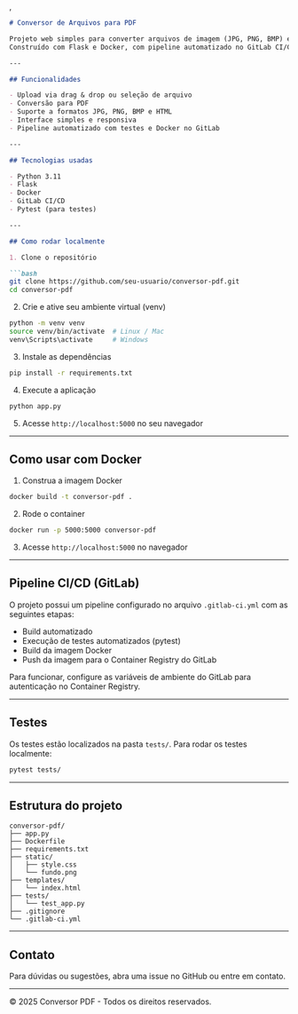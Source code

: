 ,
````markdown
# Conversor de Arquivos para PDF

Projeto web simples para converter arquivos de imagem (JPG, PNG, BMP) e HTML para PDF.  
Construído com Flask e Docker, com pipeline automatizado no GitLab CI/CD para build, testes, criação e publicação de imagem Docker.

---

## Funcionalidades

- Upload via drag & drop ou seleção de arquivo
- Conversão para PDF
- Suporte a formatos JPG, PNG, BMP e HTML
- Interface simples e responsiva
- Pipeline automatizado com testes e Docker no GitLab

---

## Tecnologias usadas

- Python 3.11
- Flask
- Docker
- GitLab CI/CD
- Pytest (para testes)

---

## Como rodar localmente

1. Clone o repositório

```bash
git clone https://github.com/seu-usuario/conversor-pdf.git
cd conversor-pdf
````

2. Crie e ative seu ambiente virtual (venv)

```bash
python -m venv venv
source venv/bin/activate  # Linux / Mac
venv\Scripts\activate     # Windows
```

3. Instale as dependências

```bash
pip install -r requirements.txt
```

4. Execute a aplicação

```bash
python app.py
```

5. Acesse `http://localhost:5000` no seu navegador

---

## Como usar com Docker

1. Construa a imagem Docker

```bash
docker build -t conversor-pdf .
```

2. Rode o container

```bash
docker run -p 5000:5000 conversor-pdf
```

3. Acesse `http://localhost:5000` no navegador

---

## Pipeline CI/CD (GitLab)

O projeto possui um pipeline configurado no arquivo `.gitlab-ci.yml` com as seguintes etapas:

* Build automatizado
* Execução de testes automatizados (pytest)
* Build da imagem Docker
* Push da imagem para o Container Registry do GitLab

Para funcionar, configure as variáveis de ambiente do GitLab para autenticação no Container Registry.

---

## Testes

Os testes estão localizados na pasta `tests/`. Para rodar os testes localmente:

```bash
pytest tests/
```

---

## Estrutura do projeto

```
conversor-pdf/
├── app.py
├── Dockerfile
├── requirements.txt
├── static/
│   ├── style.css
│   └── fundo.png
├── templates/
│   └── index.html
├── tests/
│   └── test_app.py
├── .gitignore
└── .gitlab-ci.yml
```

---

## Contato

Para dúvidas ou sugestões, abra uma issue no GitHub ou entre em contato.

---

© 2025 Conversor PDF - Todos os direitos reservados.

```
